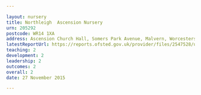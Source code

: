 ```yaml
---

layout: nursery
title: Northleigh  Ascension Nursery
urn: 205292
postcode: WR14 1XA
address: Ascension Church Hall, Somers Park Avenue, Malvern, Worcestershire, WR14 1XA
latestReportUrl: https://reports.ofsted.gov.uk/provider/files/2547528/urn/205292.pdf
teaching: 2
development: 2
leadership: 2
outcomes: 2
overall: 2
date: 27 November 2015

---
```

